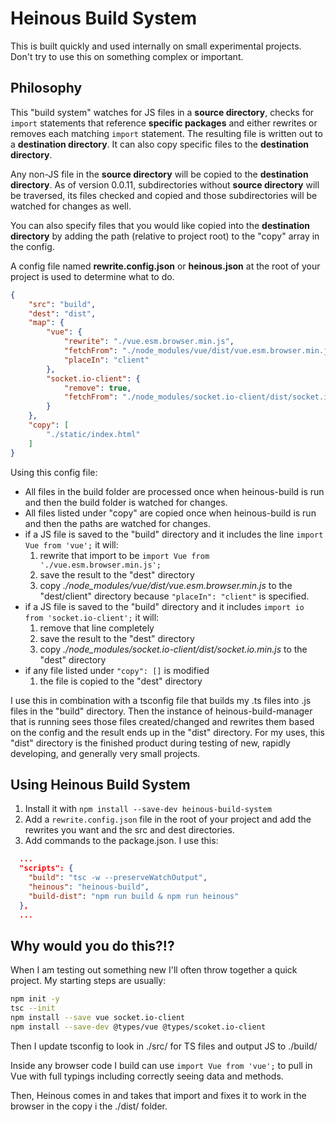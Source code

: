 # Heinous Build System
This is built quickly and used internally on small experimental projects. Don't try to use this on something complex or important.

## Philosophy
This "build system" watches for JS files in a **source directory**, checks for `import` statements that reference **specific packages** and either rewrites or removes each matching `import` statement. The resulting file is written out to a **destination directory**. It can also copy specific files to the **destination directory**.

Any non-JS file in the **source directory** will be copied to the **destination directory**. As of version 0.0.11, subdirectories without **source directory** will be traversed, its files checked and copied and those subdirectories will be watched for changes as well.

You can also specify files that you would like copied into the **destination directory** by adding the path (relative to project root) to the "copy" array in the config.

A config file named **rewrite.config.json** or **heinous.json** at the root of your project is used to determine what to do.

```json
{
    "src": "build",
    "dest": "dist",
    "map": {
        "vue": {
            "rewrite": "./vue.esm.browser.min.js",
            "fetchFrom": "./node_modules/vue/dist/vue.esm.browser.min.js",
            "placeIn": "client"
        },
        "socket.io-client": {
            "remove": true,
            "fetchFrom": "./node_modules/socket.io-client/dist/socket.io.min.js"
        }
    },
    "copy": [
        "./static/index.html"
    ]
}
```

Using this config file:
* All files in the build folder are processed once when heinous-build is run and then the build folder is watched for changes.
* All files listed under "copy" are copied once when heinous-build is run and then the paths are watched for changes.
* if a JS file is saved to the "build" directory and it includes the line ```import Vue from 'vue';``` it will:
  1. rewrite that import to be ```import Vue from './vue.esm.browser.min.js';``` 
  2. save the result to the "dest" directory
  3. copy *./node_modules/vue/dist/vue.esm.browser.min.js* to the "dest/client" directory because ```"placeIn": "client"``` is specified.
* if a JS file is saved to the "build" directory and it includes ```import io from 'socket.io-client';``` it will:
  1. remove that line completely 
  2. save the result to the "dest" directory
  3. copy *./node_modules/socket.io-client/dist/socket.io.min.js* to the "dest" directory
* if any file listed under ```"copy": []``` is modified
  1. the file is copied to the "dest" directory

I use this in combination with a tsconfig file that builds my .ts files into .js files in the "build" directory. Then the instance of heinous-build-manager that is running sees those files created/changed and rewrites them based on the config and the result ends up in the "dist" directory. For my uses, this "dist" directory is the finished product during testing of new, rapidly developing, and generally very small projects.

## Using Heinous Build System
1. Install it with ```npm install --save-dev heinous-build-system```
2. Add a ```rewrite.config.json``` file in the root of your project and add the rewrites you want and the src and dest directories.
3. Add commands to the package.json. I use this:

```json
  ...
  "scripts": {
    "build": "tsc -w --preserveWatchOutput",
    "heinous": "heinous-build",
    "build-dist": "npm run build & npm run heinous"
  },
  ...
```

## Why would you do this?!?
When I am testing out something new I'll often throw together a quick project.  My starting steps are usually:

```bash
npm init -y
tsc --init
npm install --save vue socket.io-client
npm install --save-dev @types/vue @types/scoket.io-client
```

Then I update tsconfig to look in ./src/ for TS files and output JS to ./build/

Inside any browser code I build can use ```import Vue from 'vue';``` to pull in Vue with full typings including correctly seeing data and methods. 

Then, Heinous comes in and takes that import and fixes it to work in the browser in the copy i the ./dist/ folder.